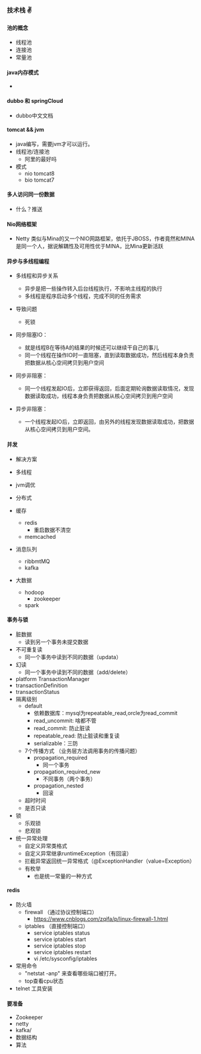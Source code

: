 ### 技术栈 :v:

#### 池的概念

* 线程池
* 连接池
* 常量池

#### java内存模式

* 

#### dubbo 和 springCloud

* dubbo中文文档

#### tomcat && jvm

- java编写，需要jvm才可以运行。
- 线程池/连接池
  * 阿里的最好吗
- 模式
  * nio 	tomcat8
  * bio   tomcat7

#### 多人访问同一份数据

* 什么？推送

#### Nio网络框架

* Netty 类似与Mina的又一个NIO网路框架，依托于JBOSS，作者竟然和MINA是同一个人，据说解耦性及可用性优于MINA，比Mina更新活跃 

#### 异步与多线程编程 

* 多线程和异步关系
  * 异步是把一些操作转入后台线程执行，不影响主线程的执行
  * 多线程是程序启动多个线程，完成不同的任务需求 
* 导致问题
  * 死锁

* 同步阻塞IO：

  - 就是线程B在等待A的结果的时候还可以继续干自己的事儿
  - 同一个线程在操作IO时一直阻塞，直到读取数据成功，然后线程本身负责把数据从核心空间拷贝到用户空间

* 同步非阻塞：
  * 同一个线程发起IO后，立即获得返回，后面定期轮询数据读取情况，发现数据读取成功，线程本身负责把数据从核心空间拷贝到用户空间

* 异步非阻塞：
  * 一个线程发起IO后，立即返回，由另外的线程发现数据读取成功，把数据从核心空间拷贝到用户空间。

#### 并发

* 解决方案

* 多线程
* jvm调优
* 分布式
* 缓存

  * redis
    * 重启数据不清空
  * memcached
* 消息队列

  * ribbmtMQ 
  * kafka
* 大数据

  * hodoop
    * zookeeper
  * spark

#### 事务与锁

* 脏数据
  * 读到另一个事务未提交数据
* 不可重复读
  * 同一个事务中读到不同的数据（updata）
* 幻读
  * 同一个事务中读到不同的数据（add/delete）
* platform TransactionManager
* transactionDefinition
* transactionStatus
* 隔离级别
  * default
    * 依赖数据库：mysql为repeatable_read,orcle为read_commit
    * read_uncommit: 啥都不管
    * read_commit: 防止脏读
    * repeatable_read: 防止脏读和重复读
    * serializable：三防
  * 7个传播方式 （业务层方法调用事务的传播问题）
    * propagation_required
      * 同一个事务
    * propagation_required_new
      * 不同事务（两个事务）
    * propagation_nested
      * 回滚
  * 超时时间
  * 是否只读
* 锁
  * 乐观锁
  * 悲观锁
* 统一异常处理
  * 自定义异常类格式
  * 自定义异常继承runtimeException（有回滚）
  * 拦截异常返回统一异常格式（@ExceptionHandler（value=Exception）
  * 有枚举
    * 也是统一常量的一种方式

#### redis

* 防火墙
  * firewall （通过协议控制端口）
    * https://www.cnblogs.com/zqifa/p/linux-firewall-1.html
  * iptables  （直接控制端口）
    * service iptables status
    * service iptables start
    * service iptables stop
    * service iptables restart
    *  vi /etc/sysconfig/iptables
* 常用命令
  * "netstat -anp" 来查看哪些端口被打开。 
  * top查看cpu状态
* telnet 工具安装

#### 要准备

* Zookeeper
* netty
* kafka/
* 数据结构
* 算法 

























